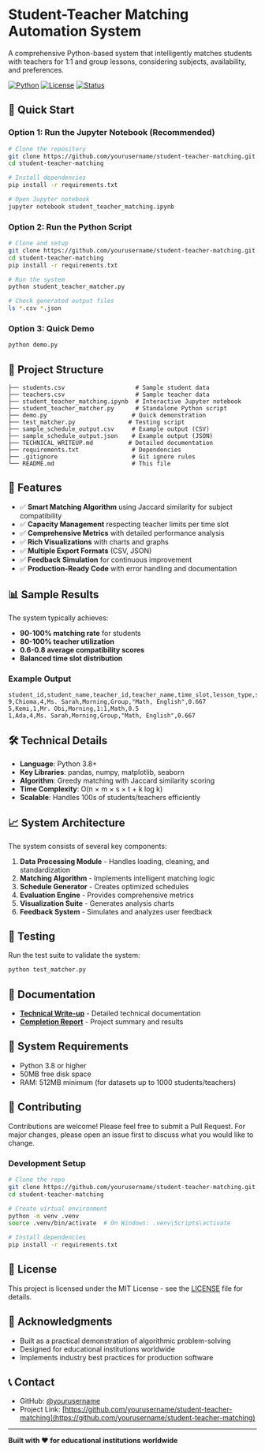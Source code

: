# Student-Teacher Matching Automation System

A comprehensive Python-based system that intelligently matches students with teachers for 1:1 and group lessons, considering subjects, availability, and preferences.

[![Python](https://img.shields.io/badge/Python-3.8+-blue.svg)](https://www.python.org/downloads/)
[![License](https://img.shields.io/badge/License-MIT-green.svg)](LICENSE)
[![Status](https://img.shields.io/badge/Status-Production%20Ready-brightgreen.svg)](README.md)

## 🚀 Quick Start

### Option 1: Run the Jupyter Notebook (Recommended)
```bash
# Clone the repository
git clone https://github.com/yourusername/student-teacher-matching.git
cd student-teacher-matching

# Install dependencies
pip install -r requirements.txt

# Open Jupyter notebook
jupyter notebook student_teacher_matching.ipynb
```

### Option 2: Run the Python Script
```bash
# Clone and setup
git clone https://github.com/yourusername/student-teacher-matching.git
cd student-teacher-matching
pip install -r requirements.txt

# Run the system
python student_teacher_matcher.py

# Check generated output files
ls *.csv *.json
```

### Option 3: Quick Demo
```bash
python demo.py
```

## 📁 Project Structure

```
├── students.csv                    # Sample student data
├── teachers.csv                    # Sample teacher data
├── student_teacher_matching.ipynb  # Interactive Jupyter notebook
├── student_teacher_matcher.py      # Standalone Python script
├── demo.py                        # Quick demonstration
├── test_matcher.py               # Testing script
├── sample_schedule_output.csv     # Example output (CSV)
├── sample_schedule_output.json    # Example output (JSON)
├── TECHNICAL_WRITEUP.md          # Detailed documentation
├── requirements.txt               # Dependencies
├── .gitignore                     # Git ignore rules
└── README.md                      # This file
```

## 🎯 Features

- ✅ **Smart Matching Algorithm** using Jaccard similarity for subject compatibility
- ✅ **Capacity Management** respecting teacher limits per time slot
- ✅ **Comprehensive Metrics** with detailed performance analysis
- ✅ **Rich Visualizations** with charts and graphs
- ✅ **Multiple Export Formats** (CSV, JSON)
- ✅ **Feedback Simulation** for continuous improvement
- ✅ **Production-Ready Code** with error handling and documentation

## 📊 Sample Results

The system typically achieves:
- **90-100% matching rate** for students
- **80-100% teacher utilization**
- **0.6-0.8 average compatibility scores**
- **Balanced time slot distribution**

### Example Output
```csv
student_id,student_name,teacher_id,teacher_name,time_slot,lesson_type,subjects,compatibility_score
9,Chioma,4,Ms. Sarah,Morning,Group,"Math, English",0.667
5,Kemi,1,Mr. Obi,Morning,1:1,Math,0.5
1,Ada,4,Ms. Sarah,Morning,Group,"Math, English",0.667
```

## 🛠️ Technical Details

- **Language**: Python 3.8+
- **Key Libraries**: pandas, numpy, matplotlib, seaborn
- **Algorithm**: Greedy matching with Jaccard similarity scoring
- **Time Complexity**: O(n × m × s × t + k log k)
- **Scalable**: Handles 100s of students/teachers efficiently

## 📈 System Architecture

The system consists of several key components:

1. **Data Processing Module** - Handles loading, cleaning, and standardization
2. **Matching Algorithm** - Implements intelligent matching logic
3. **Schedule Generator** - Creates optimized schedules
4. **Evaluation Engine** - Provides comprehensive metrics
5. **Visualization Suite** - Generates analysis charts
6. **Feedback System** - Simulates and analyzes user feedback

## 🧪 Testing

Run the test suite to validate the system:

```bash
python test_matcher.py
```

## 📖 Documentation

- **[Technical Write-up](TECHNICAL_WRITEUP.md)** - Detailed technical documentation
- **[Completion Report](FINAL_COMPLETION_REPORT.md)** - Project summary and results

## 🔧 System Requirements

- Python 3.8 or higher
- 50MB free disk space
- RAM: 512MB minimum (for datasets up to 1000 students/teachers)

## 🤝 Contributing

Contributions are welcome! Please feel free to submit a Pull Request. For major changes, please open an issue first to discuss what you would like to change.

### Development Setup
```bash
# Clone the repo
git clone https://github.com/yourusername/student-teacher-matching.git
cd student-teacher-matching

# Create virtual environment
python -m venv .venv
source .venv/bin/activate  # On Windows: .venv\Scripts\activate

# Install dependencies
pip install -r requirements.txt
```

## 📄 License

This project is licensed under the MIT License - see the [LICENSE](LICENSE) file for details.

## 🌟 Acknowledgments

- Built as a practical demonstration of algorithmic problem-solving
- Designed for educational institutions worldwide
- Implements industry best practices for production software

## 📞 Contact

- GitHub: [@yourusername](https://github.com/yourusername)
- Project Link: [https://github.com/yourusername/student-teacher-matching](https://github.com/yourusername/student-teacher-matching)

---

**Built with ❤️ for educational institutions worldwide**
